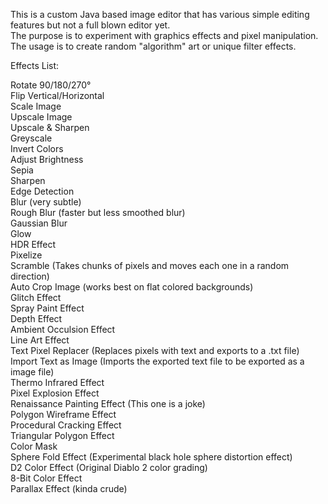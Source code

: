 This is a custom Java based image editor that has various simple editing features but not a full blown editor yet.  
The purpose is to experiment with graphics effects and pixel manipulation.  
The usage is to create random "algorithm" art or unique filter effects.  
  
Effects List:  
  
Rotate 90/180/270°  
Flip Vertical/Horizontal  
Scale Image  
Upscale Image  
Upscale & Sharpen  
Greyscale  
Invert Colors  
Adjust Brightness  
Sepia  
Sharpen  
Edge Detection  
Blur (very subtle)  
Rough Blur (faster but less smoothed blur)  
Gaussian Blur  
Glow  
HDR Effect  
Pixelize  
Scramble (Takes chunks of pixels and moves each one in a random direction)  
Auto Crop Image (works best on flat colored backgrounds)  
Glitch Effect  
Spray Paint Effect  
Depth Effect  
Ambient Occulsion Effect  
Line Art Effect  
Text Pixel Replacer (Replaces pixels with text and exports to a .txt file)  
Import Text as Image (Imports the exported text file to be exported as a image file)  
Thermo Infrared Effect  
Pixel Explosion Effect  
Renaissance Painting Effect (This one is a joke)  
Polygon Wireframe Effect  
Procedural Cracking Effect  
Triangular Polygon Effect  
Color Mask  
Sphere Fold Effect (Experimental black hole sphere distortion effect)  
D2 Color Effect (Original Diablo 2 color grading)  
8-Bit Color Effect  
Parallax Effect (kinda crude)  
